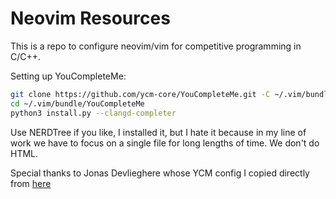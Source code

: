 # Neovim Resources

This is a repo to configure neovim/vim for competitive programming in C/C++.

Setting up YouCompleteMe:

```sh
git clone https://github.com/ycm-core/YouCompleteMe.git -C ~/.vim/bundle/
cd ~/.vim/bundle/YouCompleteMe
python3 install.py --clangd-completer
```
Use NERDTree if you like, I installed it, but I hate it because in my line of work we have to focus on a single file for long lengths of time. We don't do HTML.

Special thanks to Jonas Devlieghere whose YCM config I copied directly from [here](https://jonasdevlieghere.com/a-better-youcompleteme-config/)
